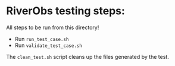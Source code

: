 # RiverObs testing steps:

All steps to be run from this directory! 

* Run `run_test_case.sh`
* Run `validate_test_case.sh`

The ```clean_test.sh``` script cleans up the files generated by the test.

